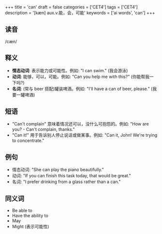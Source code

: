 +++
title = 'can'
draft = false
categories = ['CET4']
tags = ['CET4']
description = '[kæn] aux.v.能，会，可能'
keywords = ['ai words', 'can']
+++

## 读音
/cæn/

## 释义
- **情态动词**: 表示能力或可能性。例如: "I can swim." (我会游泳)
- **动词**: 能够，可以，可能。例如: "Can you help me with this?" (你能帮我一下吗?)
- **名词**: (常与 beer 搭配)罐装啤酒。例如: "I'll have a can of beer, please." (我要一罐啤酒)

## 短语
- "Can't complain" 意味着情况还可以，没什么可抱怨的。例如: "How are you? - Can't complain, thanks."
- "Can it!" 用于告诉别人停止说话或做某事。例如: "Can it, John! We're trying to concentrate."

## 例句
- 情态动词: "She can play the piano beautifully."
- 动词: "If you can finish this task today, that would be great."
- 名词: "I prefer drinking from a glass rather than a can."

## 同义词
- Be able to
- Have the ability to
- May
- Might (表示可能性)
